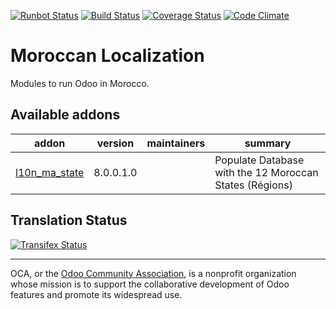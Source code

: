 [![Runbot Status](https://runbot.odoo-community.org/runbot/badge/flat/215/8.0.svg)](https://runbot.odoo-community.org/runbot/repo/github-com-oca-l10n-morocco-215)
[![Build Status](https://travis-ci.org/OCA/l10n-morocco.svg?branch=8.0)](https://travis-ci.org/OCA/l10n-morocco)
[![Coverage Status](https://coveralls.io/repos/OCA/l10n-morocco/badge.svg?branch=8.0&service=github)](https://coveralls.io/github/OCA/l10n-morocco?branch=8.0)
[![Code Climate](https://codeclimate.com/github/OCA/l10n-morocco/badges/gpa.svg)](https://codeclimate.com/github/OCA/l10n-morocco)

# Moroccan Localization 

Modules to run Odoo in Morocco.

[//]: # (addons)

Available addons
----------------
addon | version | maintainers | summary
--- | --- | --- | ---
[l10n_ma_state](l10n_ma_state/) | 8.0.0.1.0 |  | Populate Database with the 12 Moroccan States (Régions)

[//]: # (end addons)

Translation Status
------------------
[![Transifex Status](https://www.transifex.com/projects/p/OCA-l10n-morocco-8-0/chart/image_png)](https://www.transifex.com/projects/p/OCA-l10n-morocco-8-0)

----

OCA, or the [Odoo Community Association](http://odoo-community.org/), is a nonprofit organization whose
mission is to support the collaborative development of Odoo features and
promote its widespread use.
